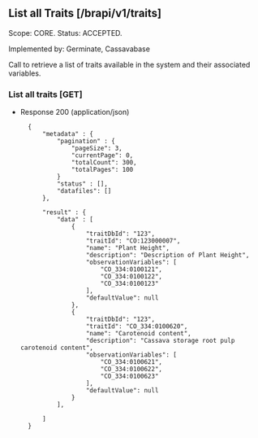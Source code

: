 ## List all Traits [/brapi/v1/traits]
Scope: CORE.
Status: ACCEPTED.

Implemented by: Germinate, Cassavabase

Call to retrieve a list of traits available in the system and their associated variables.

### List all traits [GET]
+ Response 200 (application/json)
    
        {
            "metadata" : {
                "pagination" : {    
                    "pageSize": 3, 
                    "currentPage": 0, 
                    "totalCount": 300, 
                    "totalPages": 100 
                }
                "status" : [],
                "datafiles": []
            },
        
            "result" : {
                "data" : [
                    {
                        "traitDbId": "123",
                        "traitId": "CO:123000007",
                        "name": "Plant Height",
                        "description": "Description of Plant Height",
                        "observationVariables": [
                            "CO_334:0100121", 
                            "CO_334:0100122", 
                            "CO_334:0100123" 
                        ],
                        "defaultValue": null
                    },
                    {
                        "traitDbId": "123",
                        "traitId": "CO_334:0100620",
                        "name": "Carotenoid content",
                        "description": "Cassava storage root pulp carotenoid content",
                        "observationVariables": [
                            "CO_334:0100621", 
                            "CO_334:0100622", 
                            "CO_334:0100623" 
                        ],
                        "defaultValue": null
                    }
                ],

            ]
        }

